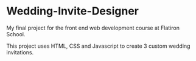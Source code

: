 # Wedding-Invite-Designer
My final project for the front end web development course at Flatiron School. 

This project uses HTML, CSS and Javascript to create 3 custom wedding invitations.  
